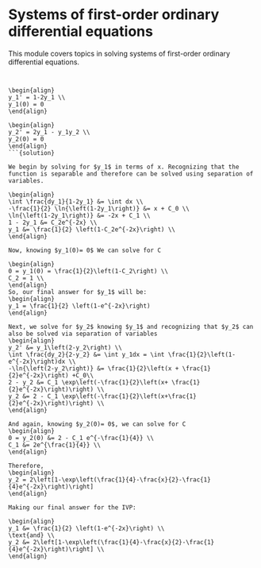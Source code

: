 # Systems of first-order ordinary differential equations

This module covers topics in solving systems of first-order ordinary
differential equations.

```{tableofcontents}
```


```{example} Solve the IVP 

\begin{align}
y_1' = 1-2y_1 \\
y_1(0) = 0 
\end{align}

\begin{align}
y_2' = 2y_1 - y_1y_2 \\
y_2(0) = 0 
\end{align}
```{solution}

We begin by solving for $y_1$ in terms of x. Recognizing that the function is separable and therefore can be solved using separation of variables. 

\begin{align}
\int \frac{dy_1}{1-2y_1} &= \int dx \\
-\frac{1}{2} \ln{\left(1-2y_1\right)} &= x + C_0 \\
\ln{\left(1-2y_1\right)} &= -2x + C_1 \\
1 - 2y_1 &= C_2e^{-2x} \\
y_1 &= \frac{1}{2} \left(1-C_2e^{-2x}\right) \\
\end{align}

Now, knowing $y_1(0)= 0$ We can solve for C

\begin{align}
0 = y_1(0) = \frac{1}{2}\left(1-C_2\right) \\
C_2 = 1 \\
\end{align}
So, our final answer for $y_1$ will be: 
\begin{align}
y_1 = \frac{1}{2} \left(1-e^{-2x}\right)
\end{align}

Next, we solve for $y_2$ knowing $y_1$ and recognizing that $y_2$ can also be solved via separation of variables
\begin{align}
y_2' &= y_1\left(2-y_2\right) \\
\int \frac{dy_2}{2-y_2} &= \int y_1dx = \int \frac{1}{2}\left(1-e^{-2x}\right)dx \\
-\ln{\left(2-y_2\right)} &= \frac{1}{2}\left(x + \frac{1}{2}e^{-2x}\right) +C_0\\
2 - y_2 &= C_1 \exp\left(-\frac{1}{2}\left(x+ \frac{1}{2}e^{-2x}\right)\right) \\
y_2 &= 2 - C_1 \exp\left(-\frac{1}{2}\left(x+\frac{1}{2}e^{-2x}\right)\right) \\
\end{align}

And again, knowing $y_2(0)= 0$, we can solve for C
\begin{align}
0 = y_2(0) &= 2 - C_1 e^{-\frac{1}{4}} \\
C_1 &= 2e^{\frac{1}{4}} \\
\end{align}

Therefore, 
\begin{align}
y_2 = 2\left[1-\exp\left(\frac{1}{4}-\frac{x}{2}-\frac{1}{4}e^{-2x}\right)\right]
\end{align}

Making our final answer for the IVP: 

\begin{align}
y_1 &= \frac{1}{2} \left(1-e^{-2x}\right) \\
\text{and} \\
y_2 &= 2\left[1-\exp\left(\frac{1}{4}-\frac{x}{2}-\frac{1}{4}e^{-2x}\right)\right] \\
\end{align}

````